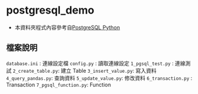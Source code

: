 # postgresql_demo

* 本資料夾程式內容參考自[PostgreSQL Python](https://www.postgresqltutorial.com/postgresql-python/)

## 檔案說明
`database.ini`     : 連線設定檔
`config.py`        : 讀取連線設定
`1_pgsql_test.py`  : 連線測試
`2_create_table.py`: 建立 Table
`3_insert_value.py`: 寫入資料
`4_query_pandas.py`: 查詢資料
`5_update_value.py`: 修改資料
`6_transaction.py` : Transaction
`7_pgsql_function.py`: Function